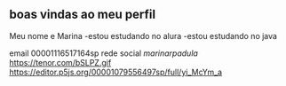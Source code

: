 ## boas vindas ao meu perfil
Meu nome e Marina 
-estou estudando no alura 
-estou estudando no java

email 00001116517164sp
rede social _marinarpadula_
https://tenor.com/bSLPZ.gif
https://editor.p5js.org/00001079556497sp/full/yi_McYm_a
